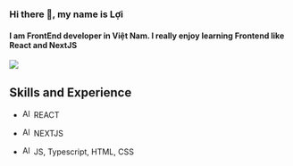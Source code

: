 ### Hi there 👋, my name is Lợi
#### I am FrontEnd developer in Việt Nam. I really enjoy learning Frontend like React and NextJS

[![](https://visitcount.itsvg.in/api?id=Loiphan1003&label=Profile%20Views&color=0&icon=0&pretty=true)](https://visitcount.itsvg.in)

## Skills and Experience
- <img src="https://cdn-icons-png.flaticon.com/128/753/753244.png" alt="Alt Text" style="width: 16px; height: auto;" /> REACT

- <img src="https://raw.githubusercontent.com/gilbarbara/logos/master/logos/nextjs-icon.svg" alt="Alt Text" style="width: 16px; height: auto;" /> NEXTJS

- <img src="https://cdn-icons-png.flaticon.com/128/2933/2933245.png" alt="Alt Text" style="width: 16px; height: auto;" /> JS, Typescript, HTML, CSS
